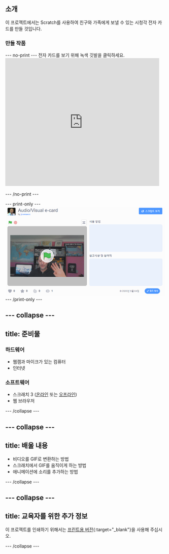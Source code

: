 ## 소개

이 프로젝트에서는 Scratch를 사용하여 친구와 가족에게 보낼 수 있는 시청각 전자 카드를 만들 것입니다.

### 만들 작품

--- no-print --- 전자 카드를 보기 위해 녹색 깃발을 클릭하세요. <iframe src="https://scratch.mit.edu/projects/419313682/embed" allowtransparency="true" width="485" height="402" frameborder="0" scrolling="no" allowfullscreen></iframe>

--- /no-print ---

--- print-only --- ![Complete project](images/showcase_static.png) --- /print-only ---

--- collapse ---
---
title: 준비물
---
### 하드웨어

- 웹캠과 마이크가 있는 컴퓨터
- 인터넷

### 소프트웨어

- 스크래치 3 ([온라인](http://rpf.io/scratchon) 또는 [오프라인](http://rpf.io/scratchoff))
- 웹 브라우저

--- /collapse ---

--- collapse ---
---
title: 배울 내용
---

- 비디오를 GIF로 변환하는 방법
- 스크래치에서 GIF를 움직이게 하는 방법
- 애니메이션에 소리를 추가하는 방법

--- /collapse ---

--- collapse ---
---
title: 교육자를 위한 추가 정보
---

이 프로젝트를 인쇄하기 위해서는 [프린트용 버전](https://projects.raspberrypi.org/en/projects/av-e-card/print){:target="_blank"}을 사용해 주십시오.

--- /collapse ---
